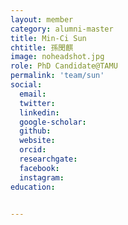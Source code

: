 ```yaml
---
layout: member
category: alumni-master
title: Min-Ci Sun
chtitle: 孫閔麒
image: noheadshot.jpg
role: PhD Candidate@TAMU
permalink: 'team/sun'
social:
  email: 
  twitter: 
  linkedin: 
  google-scholar: 
  github: 
  website: 
  orcid: 
  researchgate: 
  facebook: 
  instagram: 
education:


---
```


